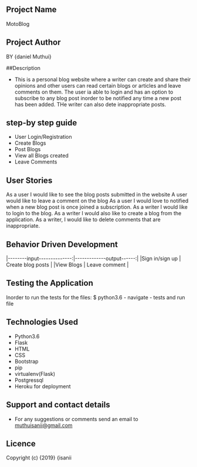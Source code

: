 ## Project Name

MotoBlog

## Project Author
BY {daniel Muthui}

##Description
- This is a personal blog website where a writer can create and share their opinions and other users can read certain blogs or articles and leave comments on them. The
user ia able to login and has an option to subscribe to any blog post inorder to be notified any time a new post has been added. THe writer can also dete inappropriate posts.

## step-by step guide
- User Login/Registration
- Create Blogs
- Post Blogs
- View all Blogs created
- Leave Comments

## User Stories
As a user I would like to see the blog posts submitted in the website
A user would like to leave a comment on the blog
As a user I would love to notified when a new blog post is once joined a subscription.
As a writer I would like to login to the blog.
As a writer I would also like to create a blog from the application.
As a writer, I would like to delete comments that are inappropriate.

## Behavior Driven Development
|--------input--------------:|-------------output------:|
|Sign in/sign up             |	Create blog posts       |
|View Blogs                  |	Leave comment           |

## Testing the Application
Inorder to run the tests for the files: $ python3.6 - navigate - tests and run file

## Technologies Used
- Python3.6
- Flask
- HTML
- CSS
- Bootstrap
- pip
- virtualenv(Flask)
- Postgressql
- Heroku for deployment

## Support and contact details

- For any suggestions or comments send an email to muthuisanii@gmail.com

## Licence

 Copyright (c) {2019} {isanii
